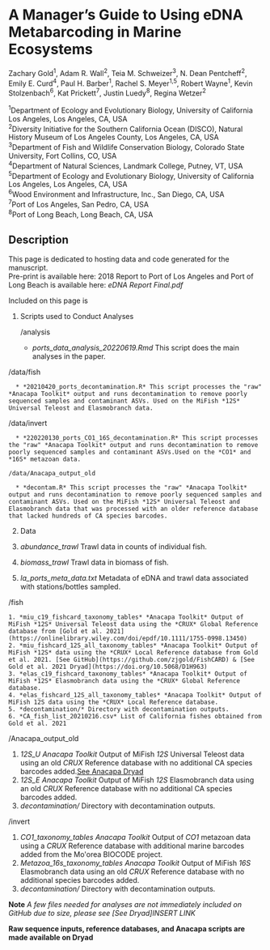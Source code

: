 # A Manager’s Guide to Using eDNA Metabarcoding in Marine Ecosystems

Zachary Gold<sup>1</sup>, Adam R. Wall<sup>2</sup>, Teia M. Schweizer<sup>3</sup>, N. Dean Pentcheff<sup>2</sup>, Emily E. Curd<sup>4</sup>, Paul H. Barber<sup>1</sup>, Rachel S. Meyer<sup>1,5</sup>, Robert Wayne<sup>1</sup>, Kevin Stolzenbach<sup>6</sup>, Kat Prickett<sup>7</sup>, Justin Luedy<sup>8</sup>, Regina Wetzer<sup>2</sup>


<sup>1</sup>Department of Ecology and Evolutionary Biology, University of California Los Angeles, Los Angeles, CA, USA <br/>
<sup>2</sup>Diversity Initiative for the Southern California Ocean (DISCO), Natural History Museum of Los Angeles County, Los Angeles, CA, USA<br/>
<sup>3</sup>Department of Fish and Wildlife Conservation Biology, Colorado State University, Fort Collins, CO, USA<br/>
<sup>4</sup>Department of Natural Sciences, Landmark College, Putney, VT, USA<br/>
<sup>5</sup>Department of Ecology and Evolutionary Biology, University of California Los Angeles, Los Angeles, CA, USA<br/>
<sup>6</sup>Wood Environment and Infrastructure, Inc., San Diego, CA, USA<br/>
<sup>7</sup>Port of Los Angeles, San Pedro, CA, USA<br/>
<sup>8</sup>Port of Long Beach, Long Beach, CA, USA<br/>


## Description
This page is dedicated to hosting data and code generated for the manuscript. <br/>
Pre-print is available here:
2018 Report to Port of Los Angeles and Port of Long Beach is available here: *eDNA Report Final.pdf*

Included on this page is
1. Scripts used to Conduct Analyses

    /analysis

      * *ports_data_analysis_20220619.Rmd* This script does the main analyses in the paper.

  /data/fish

      * *20210420_ports_decontamination.R* This script processes the "raw" *Anacapa Toolkit* output and runs decontamination to remove poorly sequenced samples and contaminant ASVs. Used on the MiFish *12S* Universal Teleost and Elasmobranch data.

  /data/invert

      * *220220130_ports_CO1_16S_decontamination.R* This script processes the "raw" *Anacapa Toolkit* output and runs decontamination to remove poorly sequenced samples and contaminant ASVs.Used on the *CO1* and *16S* metazoan data.

    /data/Anacapa_output_old

      * *decontam.R* This script processes the "raw" *Anacapa Toolkit* output and runs decontamination to remove poorly sequenced samples and contaminant ASVs. Used on the MiFish *12S* Universal Teleost and Elasmobranch data that was processed with an older reference database that lacked hundreds of CA species barcodes.

2. Data

  1. *abundance_trawl* Trawl data in counts of individual fish.
  2. *biomass_trawl* Trawl data in biomass of fish.
  3. *la_ports_meta_data.txt* Metadata of eDNA and trawl data associated with stations/bottles sampled.

  /fish

    1. *miu_c19_fishcard_taxonomy_tables* *Anacapa Toolkit* Output of MiFish *12S* Universal Teleost data using the *CRUX* Global Reference database from [Gold et al. 2021](https://onlinelibrary.wiley.com/doi/epdf/10.1111/1755-0998.13450)       
    2. *miu_fishcard_12S_all_taxonomy_tables* *Anacapa Toolkit* Output of MiFish *12S* data using the *CRUX* Local Reference database from Gold et al. 2021. [See GitHub](https://github.com/zjgold/FishCARD) & [See Gold et al. 2021 Dryad](https://doi.org/10.5068/D1H963)
    3. *elas_c19_fishcard_taxonomy_tables* *Anacapa Toolkit* Output of MiFish *12S* Elasmobranch data using the *CRUX* Global Reference database.   
    4. *elas_fishcard_12S_all_taxonomy_tables* *Anacapa Toolkit* Output of MiFish 12S data using the *CRUX* Local Reference database.
    5. *decontamination/* Directory with decontamination outputs.
    6. *CA_fish_list_20210216.csv* List of California fishes obtained from Gold et al. 2021

  /Anacapa_output_old

  1. *12S_U* *Anacapa Toolkit* Output of MiFish *12S* Universal Teleost data using an old *CRUX* Reference database with no additional CA species barcodes added.[See Anacapa Dryad](https://doi.org/10.1111/2041-210x.13214)       
  2. *12S_E* *Anacapa Toolkit* Output of MiFish *12S* Elasmobranch data using an old *CRUX* Reference database with no additional CA species barcodes added.
  3. *decontamination/* Directory with decontamination outputs.

  /invert

  1. *CO1_taxonomy_tables* *Anacapa Toolkit* Output of  *CO1* metazoan data using a *CRUX* Reference database with additional marine barcodes added from the Mo'orea BIOCODE project.       
  2. *Metazoa_16s_taxonomy_tables* *Anacapa Toolkit* Output of MiFish *16S* Elasmobranch data using an old *CRUX* Reference database with no additional species barcodes added.
  3. *decontamination/* Directory with decontamination outputs.


**Note** *A few files needed for analyses are not immediately included on GitHub due to size, please see [See Dryad]INSERT LINK*

**Raw sequence inputs, reference databases, and Anacapa scripts  are made available on Dryad**
